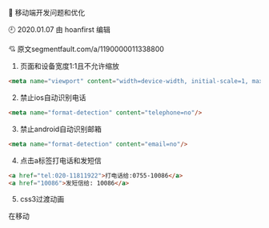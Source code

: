 🐾 移动端开发问题和优化

🕘 2020.01.07 由 hoanfirst 编辑

:cupid: 原文segmentfault.com/a/1190000011338800

1. 页面和设备宽度1:1且不允许缩放

```html
<meta name="viewport" content="width=device-width, initial-scale=1, maximum-scale=1,minimum-scale=1,user-scalable=no">
```


2. 禁止ios自动识别电话

```html
<meta name="format-detection" content="telephone=no"/>
```


3. 禁止android自动识别邮箱

```html
<meta name="format-detection" content="email=no"/>
```


4. 点击a标签打电话和发短信

```html
<a href="tel:020-11811922">打电话给:0755-10086</a>
<a href="10086">发短信给: 10086</a>
```


5. css3过渡动画

在移动





